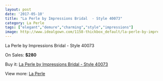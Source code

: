 ```yaml
---
layout: post
date: '2017-05-10'
title: "La Perle by Impressions Bridal  - Style 40073"
category: La Perle
tags: ["elegant","demure","charming","style","impressions"]
image: http://www.idealgown.com/1158-thickbox_default/la-perle-by-impressions-bridal-style-40073.jpg
---
```

La Perle by Impressions Bridal  - Style 40073

On Sales: **$280**
<a href="https://www.idealgown.com/en/la-perle/539-la-perle-by-impressions-bridal-style-40073.html"><amp-img layout="responsive" width="600" height="600" src="//www.idealgown.com/1158-thickbox_default/la-perle-by-impressions-bridal-style-40073.jpg" alt="La Perle by Impressions Bridal  - Style 40073 0" /></a>
<a href="https://www.idealgown.com/en/la-perle/539-la-perle-by-impressions-bridal-style-40073.html"><amp-img layout="responsive" width="600" height="600" src="//www.idealgown.com/1162-thickbox_default/la-perle-by-impressions-bridal-style-40073.jpg" alt="La Perle by Impressions Bridal  - Style 40073 1" /></a>
<a href="https://www.idealgown.com/en/la-perle/539-la-perle-by-impressions-bridal-style-40073.html"><amp-img layout="responsive" width="600" height="600" src="//www.idealgown.com/1161-thickbox_default/la-perle-by-impressions-bridal-style-40073.jpg" alt="La Perle by Impressions Bridal  - Style 40073 2" /></a>
<a href="https://www.idealgown.com/en/la-perle/539-la-perle-by-impressions-bridal-style-40073.html"><amp-img layout="responsive" width="600" height="600" src="//www.idealgown.com/1160-thickbox_default/la-perle-by-impressions-bridal-style-40073.jpg" alt="La Perle by Impressions Bridal  - Style 40073 3" /></a>
<a href="https://www.idealgown.com/en/la-perle/539-la-perle-by-impressions-bridal-style-40073.html"><amp-img layout="responsive" width="600" height="600" src="//www.idealgown.com/1159-thickbox_default/la-perle-by-impressions-bridal-style-40073.jpg" alt="La Perle by Impressions Bridal  - Style 40073 4" /></a>

Buy it: [La Perle by Impressions Bridal  - Style 40073](https://www.idealgown.com/en/la-perle/539-la-perle-by-impressions-bridal-style-40073.html "La Perle by Impressions Bridal  - Style 40073")

View more: [La Perle](https://www.idealgown.com/en/8-la-perle "La Perle")